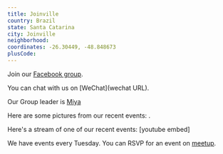 ```yaml
---
title: Joinville
country: Brazil
state: Santa Catarina
city: Joinville
neighborhood: 
coordinates: -26.30449, -48.848673
plusCode:
---
```

Join our [Facebook group](https://www.facebook.com/groups/free.code.camp.joinville).

You can chat with us on [WeChat](wechat URL).

Our Group leader is [Miya](freecodecamp.org/miya)

Here are some pictures from our recent events:
![]().

Here's a stream of one of our recent events:
[youtube embed]

We have events every Tuesday. You can RSVP for an event on [meetup](meetupurl).
